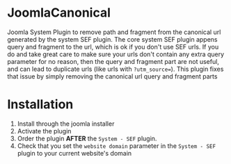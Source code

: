 # JoomlaCanonical
Joomla System Plugin to remove path and fragment from the canonical url generated by the system SEF plugin.
The core system SEF plugin appens query and fragment to the url, which is ok if you don't use SEF urls.
If you do and take great care to make sure your urls don't contain any extra query parameter for no reason, then the query and fragment part are not useful, and can lead to duplicate urls (like urls with `?utm_source=`).
This plugin fixes that issue by simply removing the canonical url query and fragment parts

# Installation
1) Install through the joomla installer
2) Activate the plugin
3) Order the plugin **AFTER** the `System - SEF` plugin.
4) Check that you set the `website domain` parameter in the `System - SEF` plugin to your current website's domain
